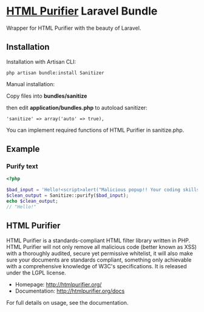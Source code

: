 # [HTML Purifier](http://htmlpurifier.org/) Laravel Bundle

Wrapper for HTML Purifier with the beauty of Laravel.

## Installation

Installation with Artisan CLI:

	php artisan bundle:install Sanitizer

Manual installation:

Copy files into **bundles/sanitize**

then edit **application/bundles.php** to autoload sanitizer:

	'sanitize' => array('auto' => true),
	
You can implement required functions of HTML Purifier in sanitize.php.

## Example

### Purify text

```php
<?php

$bad_input = 'Hello!<script>alert("Malicious popup!! Your coding skills suck!")</script>';
$clean_output = Sanitize::purify($bad_input);
echo $clean_output; 
// "Hello!"

```

## HTML Purifier

HTML Purifier is a standards-compliant HTML filter library written in PHP. HTML Purifier will not only remove all malicious code (better known as XSS) with a thoroughly audited, secure yet permissive whitelist, it will also make sure your documents are standards compliant, something only achievable with a comprehensive knowledge of W3C's specifications. 
It is released under the LGPL license.

- Homepage:      http://htmlpurifier.org/
- Documentation: http://htmlpurifier.org/docs

For full details on usage, see the documentation.